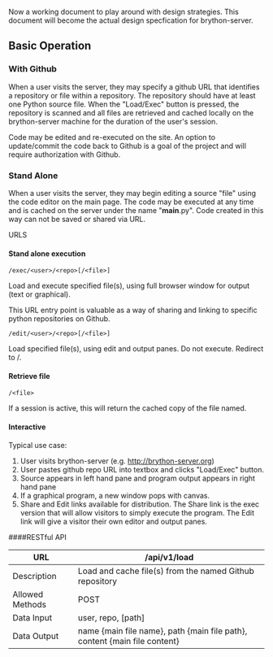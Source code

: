 Now a working document to play around with design strategies. This document will become
the actual design specfication for brython-server.

## Basic Operation

### With Github

When a user visits the server, they may specify a github URL that identifies a repository or 
file within a repository. The repository should have at least one Python source file. When the 
"Load/Exec" button is pressed, the repository is scanned and all files are retrieved and cached
locally on the brython-server machine for the duration of the user's session.

Code may be edited and re-executed on the site. An option to update/commit the code back to
Github is a goal of the project and will require authorization with Github.

### Stand Alone

When a user visits the server, they may begin editing a source "file" using the code editor
on the main page. The code may be executed at any time and is cached on the server under the name
"__main__.py". Code created in this way can not be saved or shared via URL.

URLS

#### Stand alone execution

    /exec/<user>/<repo>[/<file>]

Load and execute specified file(s), using full browser window for output (text or graphical).

This URL entry point is valuable as a way of sharing and linking to specific python
repositories on Github. 

    /edit/<user>/<repo>[/<file>]

Load specified file(s), using edit and output panes. Do not execute. Redirect to /.

#### Retrieve file

    /<file>

If a session is active, this will return the cached copy of the file named. 


#### Interactive 

Typical use case:

1. User visits brython-server (e.g. http://brython-server.org)
2. User pastes github repo URL into textbox and clicks "Load/Exec" button.
3. Source appears in left hand pane and program output appears in right hand pane
4. If a graphical program, a new window pops with canvas.
5. Share and Edit links available for distribution. The Share link is the exec 
   version that will allow visitors to simply execute the program. The Edit link
   will give a visitor their own editor and output panes.

####RESTful API

URL             |   /api/v1/load
---             |   ---
Description     |   Load and cache file(s) from the named Github repository
Allowed Methods |   POST
Data Input      |   user, repo, [path]
Data Output     |   name {main file name}, path {main file path}, content {main file content}


